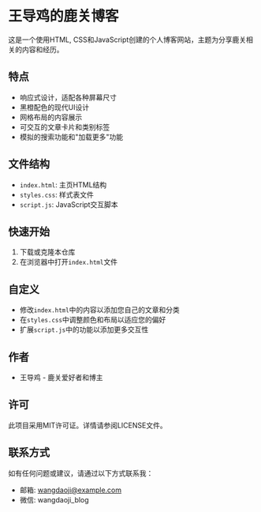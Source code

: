 # 王导鸡的鹿关博客

这是一个使用HTML, CSS和JavaScript创建的个人博客网站，主题为分享鹿关相关的内容和经历。

## 特点

- 响应式设计，适配各种屏幕尺寸
- 黑橙配色的现代UI设计
- 网格布局的内容展示
- 可交互的文章卡片和类别标签
- 模拟的搜索功能和"加载更多"功能

## 文件结构

- `index.html`: 主页HTML结构
- `styles.css`: 样式表文件
- `script.js`: JavaScript交互脚本

## 快速开始

1. 下载或克隆本仓库
2. 在浏览器中打开`index.html`文件

## 自定义

- 修改`index.html`中的内容以添加您自己的文章和分类
- 在`styles.css`中调整颜色和布局以适应您的偏好
- 扩展`script.js`中的功能以添加更多交互性

## 作者

- 王导鸡 - 鹿关爱好者和博主

## 许可

此项目采用MIT许可证。详情请参阅LICENSE文件。

## 联系方式

如有任何问题或建议，请通过以下方式联系我：
- 邮箱: wangdaoji@example.com
- 微信: wangdaoji_blog 